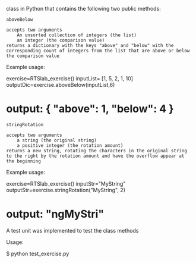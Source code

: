 class in Python that contains the following two public methods:

    aboveBelow

    accepts two arguments
        An unsorted collection of integers (the list)
        an integer (the comparison value)
    returns a dictionary with the keys "above" and "below" with the corresponding count of integers from the list that are above or below the comparison value

Example usage:

exercise=RTSlab_exercise()
inputList= [1, 5, 2, 1, 10]
outputDic=exercise.aboveBelow(inputList,6)

# output: { "above": 1, "below": 4 }

    stringRotation

    accepts two arguments
        a string (the original string)
        a positive integer (the rotation amount)
    returns a new string, rotating the characters in the original string to the right by the rotation amount and have the overflow appear at the beginning

Example usage:

exercise=RTSlab_exercise()
inputStr="MyString"
outputStr=exercise.stringRotation("MyString", 2)

# output: "ngMyStri"

A test unit was implemented to test the class methods

Usage:

$ python test_exercise.py